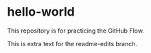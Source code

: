 # hello-world
This repository is for practicing the GitHub Flow.

This is extra text for the readme-edits branch.

